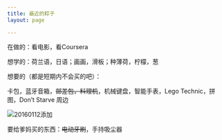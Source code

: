 ```yaml
---
title: 最近的粽子
layout: page

---
```

在做的：看电影，看Coursera

想学的：荷兰语，日语；画画，滑板；种薄荷，柠檬，葱

想要的（都是短期内不会买的吧）：

卡包，蓝牙音箱，<del>邮差包，料理机</del>，机械键盘，智能手表，Lego Technic，拼图，Don’t Starve 周边

![20160112添加][image-1] 


要给爹妈买的东西：<del>电动牙刷</del>，手持吸尘器




[image-1]:	http://7xo4c2.com1.z0.glb.clouddn.com/IMG_6631.JPG